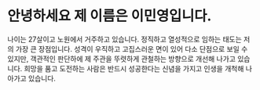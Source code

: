 안녕하세요 제 이름은 이민영입니다.
=======
나이는 27살이고 노원에서 거주하고 있습니다.
정직하고 열성적으로 임하는 태도는 저의 가장 큰 장점입니다.
성격이 우직하고 고집스러운 면이 있어 다소 단점으로 보일 수 있지만, 객관적인 판단하에 제 주관을 뚜렷하게 관철하는 방향으로 개선해 나가고 있습니다. 
희망을 품고 도전하는 사람은 반드시 성공한다는 신념을 가지고 인생을 개척해 나아가고 있습니다.
